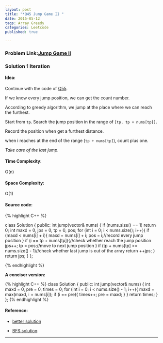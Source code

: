 ```yaml
---
layout: post
title: "*Q45 Jump Game II "
date: 2015-05-12
tags: Array Greedy
categories: Leetcode
published: true

---
```

### Problem Link:[Jump Game II ](https://leetcode.com/problems/jump-game-ii/) 

### Solution 1 Iteration 

#### Idea:

Continue with the code of [Q55](http://tsien.github.io/leetcode/2015/05/10/Q55.html).

If we know every jump position, we can get the count number. 

According to greedy algorithm, we jump at the place where we can reach the furthest. 

Start from `tp`. Search the jump position in the range of `[tp, tp + nums[tp]]`. 

Record the position when get a furthest distance.

when i reaches at the end of the range (`tp + nums[tp]`), count plus one. 

_Take care of the last jump._ 

#### Time Complexity:

O(n)

#### Space Complexity:

O(1)

#### Source code:

{% highlight C++ %}

class Solution {
public:
    int jump(vector<int>& nums) {
        if (nums.size() == 1) return 0;
        int maxd = 0, jps = 0, tp = 0, pos;
        for (int i = 0; i < nums.size(); i++){
            if (maxd < nums[i] + i){
                maxd = nums[i] + i;
                pos = i;//record every jump position
            }
            if (i == tp + nums[tp]){//check whether reach the jump position
                jps++;
                tp = pos;//move to next jump position
            }
            if (tp + nums[tp] >= nums.size() - 1)//check whether last jump is out of the array 
                return ++jps;
        }
        return jps;
    }
};

{% endhighlight %}

**A conciser version:**

{% highlight C++ %}
class Solution {
public:
    int jump(vector<int>& nums) {
        int maxd = 0, pre = 0, times = 0;
        for (int i = 0; i < nums.size() - 1; i++){
            maxd = max(maxd, i + nums[i]);
            if (i == pre){
                times++;
                pre = maxd;
            }
        }
        return times;
    }
};
{% endhighlight %}

#### Reference:

* [better solution](https://leetcode.com/discuss/422/is-there-better-solution-for-jump-game-ii)

* [BFS solution](https://leetcode.com/discuss/10588/o-n-bfs-solution)



---
